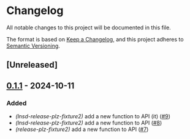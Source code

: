 # Changelog

All notable changes to this project will be documented in this file.

The format is based on [Keep a Changelog](https://keepachangelog.com/en/1.0.0/),
and this project adheres to [Semantic Versioning](https://semver.org/spec/v2.0.0.html).

## [Unreleased]

## [0.1.1](https://github.com/LNSD/release-plz-fixtures/compare/lnsd-release-plz-fixture2-v0.1.0...lnsd-release-plz-fixture2-v0.1.1) - 2024-10-11

### Added

- *(lnsd-release-plz-fixture2)* add a new function to API (it) ([#9](https://github.com/LNSD/release-plz-fixtures/pull/9))
- *(lnsd-release-plz-fixture2)* add a new function to API ([#8](https://github.com/LNSD/release-plz-fixtures/pull/8))
- *(release-plz-fixture2)* add a new function to API ([#7](https://github.com/LNSD/release-plz-fixtures/pull/7))
